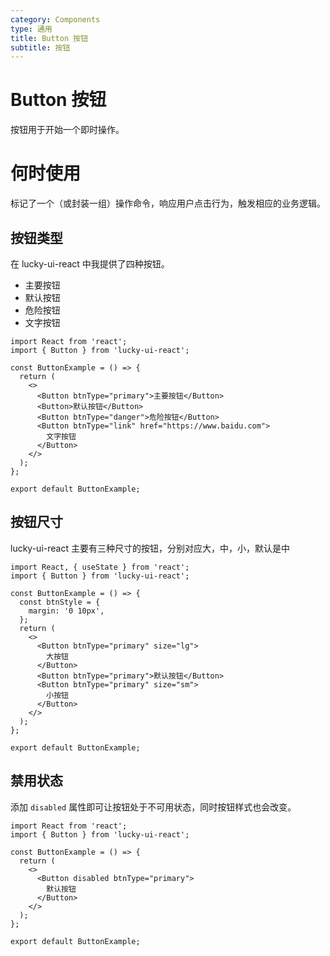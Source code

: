 ```yaml
---
category: Components
type: 通用
title: Button 按钮
subtitle: 按钮
---
```


# Button 按钮

按钮用于开始一个即时操作。

# 何时使用

标记了一个（或封装一组）操作命令，响应用户点击行为，触发相应的业务逻辑。

## 按钮类型

在 lucky-ui-react 中我提供了四种按钮。

- 主要按钮
- 默认按钮
- 危险按钮
- 文字按钮

```tsx
import React from 'react';
import { Button } from 'lucky-ui-react';

const ButtonExample = () => {
  return (
    <>
      <Button btnType="primary">主要按钮</Button>
      <Button>默认按钮</Button>
      <Button btnType="danger">危险按钮</Button>
      <Button btnType="link" href="https://www.baidu.com">
        文字按钮
      </Button>
    </>
  );
};

export default ButtonExample;
```

## 按钮尺寸

lucky-ui-react 主要有三种尺寸的按钮，分别对应大，中，小，默认是中

```tsx
import React, { useState } from 'react';
import { Button } from 'lucky-ui-react';

const ButtonExample = () => {
  const btnStyle = {
    margin: '0 10px',
  };
  return (
    <>
      <Button btnType="primary" size="lg">
        大按钮
      </Button>
      <Button btnType="primary">默认按钮</Button>
      <Button btnType="primary" size="sm">
        小按钮
      </Button>
    </>
  );
};

export default ButtonExample;
```

## 禁用状态

添加 `disabled` 属性即可让按钮处于不可用状态，同时按钮样式也会改变。

```tsx
import React from 'react';
import { Button } from 'lucky-ui-react';

const ButtonExample = () => {
  return (
    <>
      <Button disabled btnType="primary">
        默认按钮
      </Button>
    </>
  );
};

export default ButtonExample;
```

<API src="./Button.tsx"></API>

